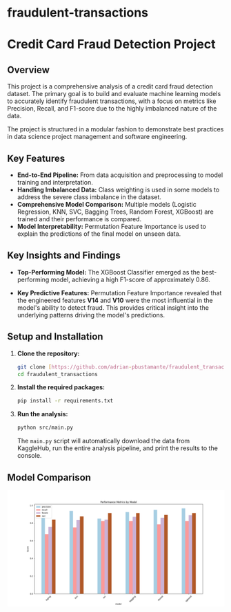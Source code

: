 # fraudulent-transactions

# Credit Card Fraud Detection Project

## Overview

This project is a comprehensive analysis of a credit card fraud detection dataset. The primary goal is to build and evaluate machine learning models to accurately identify fraudulent transactions, with a focus on metrics like Precision, Recall, and F1-score due to the highly imbalanced nature of the data.

The project is structured in a modular fashion to demonstrate best practices in data science project management and software engineering.

## Key Features

- **End-to-End Pipeline:** From data acquisition and preprocessing to model training and interpretation.
- **Handling Imbalanced Data:** Class weighting is used in some models to address the severe class imbalance in the dataset.
- **Comprehensive Model Comparison:** Multiple models (Logistic Regression, KNN, SVC, Bagging Trees, Random Forest, XGBoost) are trained and their performance is compared.
- **Model Interpretability:** Permutation Feature Importance is used to explain the predictions of the final model on unseen data.

## Key Insights and Findings

* **Top-Performing Model:** The XGBoost Classifier emerged as the best-performing model, achieving a high F1-score of approximately 0.86. 

* **Key Predictive Features:** Permutation Feature Importance revealed that the engineered features **V14** and **V10** were the most influential in the model's ability to detect fraud. This provides critical insight into the underlying patterns driving the model's predictions.


## Setup and Installation

1.  **Clone the repository:**
    ```bash
    git clone [https://github.com/adrian-pbustamante/fraudulent_transactions.git](https://github.com/adrian-pbustamante/fraudulent_transactions.git)
    cd fraudulent_transactions
    ```


2.  **Install the required packages:**
    ```bash
    pip install -r requirements.txt
    ```

3.  **Run the analysis:**
    ```bash
    python src/main.py
    ```
    The `main.py` script will automatically download the data from KaggleHub, run the entire analysis pipeline, and print the results to the console.

## Model Comparison
![Model Comparison](Figure_1.png)
